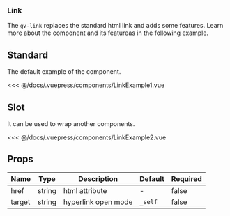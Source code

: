 ### Link

The `gv-link` replaces the standard html link and adds some features. Learn more about the component and its featureas in the following example.

## Standard

The default example of the component.

<link-example-1 />

<<< @/docs/.vuepress/components/LinkExample1.vue

## Slot

It can be used to wrap another components.

<link-example-2 />

<<< @/docs/.vuepress/components/LinkExample2.vue

## Props

| Name   |  Type  | Description         | Default | Required |
| ------ | :----: | ------------------- | ------- | -------- |
| href   | string | html attribute      | -       | false    |
| target | string | hyperlink open mode | `_self` | false    |
